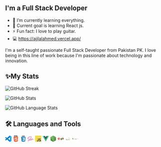 ## I'm a Full Stack Developer

- 🌱 I’m currently learning everything. 
- 🥅 Current goal is learning React js.
- ⚡ Fun fact: I love to play guitar.
- 💻 https://ajjlalahmed.vercel.app/ 

I'm a self-taught passionate Full Stack Developer from Pakistan PK. I love being in this line of work because I'm passionate about technology and innovation.

## ✨My Stats

![GitHub Streak](https://github-readme-streak-stats.herokuapp.com?user=ajjlalahmed&theme=tokyonight&date_format=M%20j%5B%2C%20Y%5D)

![GitHub Stats](https://github-readme-stats.vercel.app/api/?username=ajjlalahmed&count_private=true&theme=tokyonight&showicons=true)

![GitHub Language Stats](https://github-readme-stats.vercel.app/api/top-langs/?username=ajjlalahmed&layout=compact&theme=tokyonight)

## 🛠 Languages and Tools

<code><img height="20" src="https://raw.githubusercontent.com/github/explore/80688e429a7d4ef2fca1e82350fe8e3517d3494d/topics/visual-studio-code/visual-studio-code.png"></code>
<code><img height="20" src="https://raw.githubusercontent.com/github/explore/80688e429a7d4ef2fca1e82350fe8e3517d3494d/topics/html/html.png"></code>
<code><img height="20" src="https://raw.githubusercontent.com/github/explore/80688e429a7d4ef2fca1e82350fe8e3517d3494d/topics/css/css.png"></code>
<code><img height="20" src="https://raw.githubusercontent.com/github/explore/80688e429a7d4ef2fca1e82350fe8e3517d3494d/topics/sass/sass.png"></code>
<code><img height="20" src="https://raw.githubusercontent.com/github/explore/80688e429a7d4ef2fca1e82350fe8e3517d3494d/topics/javascript/javascript.png"></code>
<code><img height="20" src="https://raw.githubusercontent.com/github/explore/80688e429a7d4ef2fca1e82350fe8e3517d3494d/topics/vue/vue.png"></code>
<code><img height="20" src="https://raw.githubusercontent.com/github/explore/80688e429a7d4ef2fca1e82350fe8e3517d3494d/topics/nodejs/nodejs.png"></code>
<code><img height="20" src="https://raw.githubusercontent.com/github/explore/80688e429a7d4ef2fca1e82350fe8e3517d3494d/topics/git/git.png"></code>
<code><img height="20" src="https://raw.githubusercontent.com/github/explore/5c058a388828bb5fde0bcafd4bc867b5bb3f26f3/topics/mysql/mysql.png"></code>
<code><img height="20" src="https://raw.githubusercontent.com/github/explore/5c058a388828bb5fde0bcafd4bc867b5bb3f26f3/topics/mongodb/mongodb.png"></code>

